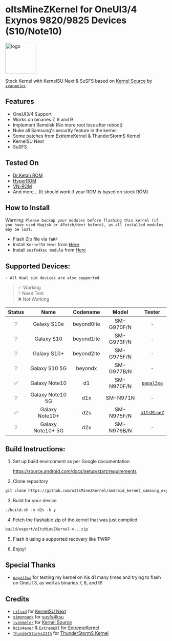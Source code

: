 # oItsMineZKernel for OneUI3/4 Exynos 9820/9825 Devices (S10/Note10)

<img src="https://github.com/rifsxd/KernelSU-Next/blob/next/assets/kernelsu_next.png" style="width: 96px;" alt="logo">

Stock Kernel with KernelSU Next & SuSFS based on [Kernel Source](https://github.com/ivanmeler/android_kernel_samsung_beyondlte) by [`ivanmeler`](https://github.com/ivanmeler)

## Features

- OneUI3/4 Support
- Works on binaries 7, 8 and 9
- Implement Ramdisk (No more root loss after reboot)
- Nuke all Samsung's security feature in the kernel
- Some patches from ExtremeKernel & ThunderStormS Kernel
- KernelSU Next
- SuSFS

## Tested On

- [Dr.Ketan ROM](https://xdaforums.com/t/31-07-24-i-n975f-i-n976b-i-n976n-i-n970f-i-dr-ketan-rom-i-oneui-4-1-i-oneui-3-1.3962839)
- [HyperROM](https://xdaforums.com/t/rom-n10-n10plus-n105g-14-jan-23-v1-1s-hyper-rom-be-unique.4268123)
- [VN-ROM](https://t.me/vnromchannel/394)
- And more... (It should work if your ROM is based on stock ROM)

## How to Install
Warning: `Please backup your modules before flashing this kernel (if you have used Magisk or APatch/Next before), as all installed modules may be lost.`
- Flash Zip file via `TWRP`
- Install `KernelSU Next` from [Here](https://github.com/rifsxd/KernelSU-Next/releases)
- Install `susfs4ksu module` from [Here](https://github.com/sidex15/susfs4ksu-module/releases)

## Supported Devices:

`- All dual sim devices are also supported`

> ✅ Working \
> ❔ Need Test \
> ❌ Not Working

| Status |        Name       |  Codename  |    Model   |    Tester   |
|:------:|:-----------------:|:----------:|:----------:|:-----------:|
|   ❔   |    Galaxy S10e    | beyond0lte | SM-G970F/N |      -      |
|   ❔   |     Galaxy S10    | beyond1lte | SM-G973F/N |      -      |
|   ❔   |    Galaxy S10+    | beyond2lte | SM-G975F/N |      -      |
|   ❔   |   Galaxy S10 5G   |   beyondx  | SM-G977B/N |      -      |
|   ✅   |   Galaxy Note10   |     d1     | SM-N970F/N |  [`papal3xa`](https://github.com/ebeth03) |
|   ❔   |  Galaxy Note10 5G |     d1x    |  SM-N971N  |      -      |
|   ✅   |   Galaxy Note10+  |     d2s    | SM-N975F/N |  [`oItsMineZ`](https://github.com/oItsMineZ) |
|   ❔   | Galaxy Note10+ 5G |     d2x    | SM-N976B/N |      -      |

## Build Instructions:

1. Set up build environment as per Google documentation

   <a href="https://source.android.com/docs/setup/start/requirements" target="_blank">https://source.android.com/docs/setup/start/requirements</a>

2. Clone repository

```html
git clone https://github.com/oItsMineZKernel/android_kernel_samsung_exynos9820
```

3. Build for your device

```html
./build.sh -m d2s -k y
```

4. Fetch the flashable zip of the kernel that was just compiled

```html
build/export/oItsMineZKernel-v...zip
```

5. Flash it using a supported recovery like TWRP

6. Enjoy!

## Special Thanks

- [`papal3xa`](https://github.com/ebeth03) for testing my kernel on his d1 many times and trying to flash on OneUI 3, as well as binaries 7, 8, and 9!

## Credits

- [`rifsxd`](https://github.com/rifsxd) for [KernelSU Next](https://github.com/rifsxd/KernelSU-Next)
- [`simonpunk`](https://github.com/simonpunk) for [susfs4ksu](https://gitlab.com/simonpunk/susfs4ksu)
- [`ivanmeler`](https://github.com/ivanmeler) for [Kernel Source](https://github.com/ivanmeler/android_kernel_samsung_beyondlte)
- [`Ocin4ever`](https://github.com/Ocin4ever) & [`ExtremeXT`](https://github.com/ExtremeXT) for [ExtremeKernel](https://github.com/Ocin4ever/ExtremeKernel)
- [`ThunderStorms21th`](https://github.com/ThunderStorms21th) for [ThunderStormS Kernel](https://github.com/ThunderStorms21th/S10-source)
